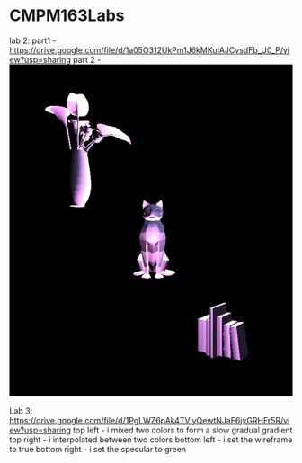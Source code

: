 # CMPM163Labs

lab 2:
part1 - https://drive.google.com/file/d/1a05O312UkPm1J6kMKuIAJCvsdFb_U0_P/view?usp=sharing
part 2 - ![](lab2/part2screenshot.png)


Lab 3: https://drive.google.com/file/d/1PgLWZ6pAk4TViyQewtNJaF6jvGRHFr5R/view?usp=sharing
top left - i mixed two colors to form a slow gradual gradient 
top right - i interpolated between two colors 
bottom left - i set the wireframe to true 
bottom right - i set the specular to green 
